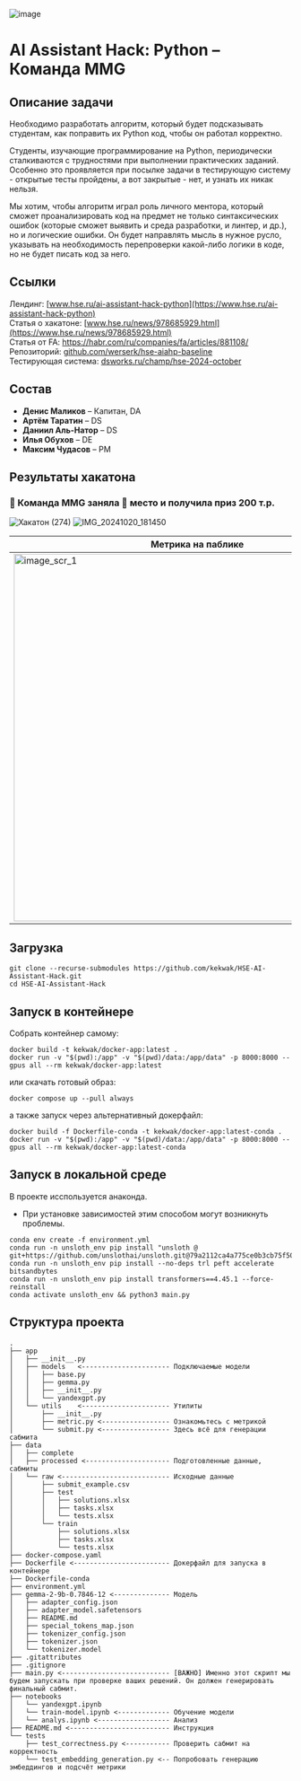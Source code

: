 ![image](https://github.com/user-attachments/assets/678e6e14-ae3e-4aa6-a968-a81a333674e9)

# AI Assistant Hack: Python – Команда MMG

## Описание задачи
Необходимо разработать алгоритм, который будет подсказывать студентам, как поправить их Python код, чтобы он работал корректно.

Студенты, изучающие программирование на Python, периодически сталкиваются с трудностями при выполнении практических заданий. Особенно это проявляется при посылке задачи в тестирующую систему - открытые тесты пройдены, а вот закрытые - нет, и узнать их никак нельзя.

Мы хотим, чтобы алгоритм играл роль личного ментора, который сможет проанализировать код на предмет не только синтаксических ошибок (которые сможет выявить и среда разработки, и линтер, и др.), но и логические ошибки. Он будет направлять мысль в нужное русло, указывать на необходимость перепроверки какой-либо логики в коде, но не будет писать код за него.

## Ссылки
Лендинг: [www.hse.ru/ai-assistant-hack-python](https://www.hse.ru/ai-assistant-hack-python) \
Статья о хакатоне: [www.hse.ru/news/978685929.html](https://www.hse.ru/news/978685929.html) \
Статья от FA: https://habr.com/ru/companies/fa/articles/881108/
Репозиторий: [github.com/werserk/hse-aiahp-baseline](https://github.com/werserk/hse-aiahp-baseline) \
Тестирующая система: [dsworks.ru/champ/hse-2024-october](https://dsworks.ru/champ/hse-2024-october)

## Состав
* **Денис Маликов** – Капитан, DA
* **Артём Таратин** – DS
* **Даниил Аль-Натор** – DS
* **Илья Обухов** – DE
* **Максим Чудасов** – PM

## Результаты хакатона
### 📢 Команда MMG заняла 🥈 место и получила приз 200 т.р.
![Хакатон (274)](https://github.com/user-attachments/assets/37cfcf6d-8286-4abc-8245-9e9a4fd63aba)
![IMG_20241020_181450](https://github.com/user-attachments/assets/a5be7836-f988-4c71-a68e-a287b5934c5a)

Метрика на паблике | Метрика на привате
---|---
<img width="655" alt="image_scr_1" src="https://github.com/user-attachments/assets/26da6c73-9004-47c4-856a-58416e4ae644"> | <img width="653" alt="image_scr_2" src="https://github.com/user-attachments/assets/ae01dca0-9a79-4a1d-9923-e3fdb8915126">

## Загрузка
```nushell
git clone --recurse-submodules https://github.com/kekwak/HSE-AI-Assistant-Hack.git
cd HSE-AI-Assistant-Hack
```

## Запуск в контейнере
Собрать контейнер самому:
```nushell
docker build -t kekwak/docker-app:latest .
docker run -v "$(pwd):/app" -v "$(pwd)/data:/app/data" -p 8000:8000 --gpus all --rm kekwak/docker-app:latest
```
или скачать готовый образ:
```nushell
docker compose up --pull always
```
а также запуск через альтернативный докерфайл:
```nushell
docker build -f Dockerfile-conda -t kekwak/docker-app:latest-conda .
docker run -v "$(pwd):/app" -v "$(pwd)/data:/app/data" -p 8000:8000 --gpus all --rm kekwak/docker-app:latest-conda
```

## Запуск в локальной среде
В проекте исспользуется анаконда.
* При установке зависимостей этим способом могут возникнуть проблемы.

```nushell
conda env create -f environment.yml
conda run -n unsloth_env pip install "unsloth @ git+https://github.com/unslothai/unsloth.git@79a2112ca4a775ce0b3cb75f5074136cb54ea6df"
conda run -n unsloth_env pip install --no-deps trl peft accelerate bitsandbytes
conda run -n unsloth_env pip install transformers==4.45.1 --force-reinstall
conda activate unsloth_env && python3 main.py
```

## Структура проекта
```nushell
.
├── app
│   ├── __init__.py
│   ├── models   <---------------------- Подключаемые модели
│   │   ├── base.py
│   │   ├── gemma.py
│   │   ├── __init__.py
│   │   └── yandexgpt.py
│   └── utils    <---------------------- Утилиты
│       ├── __init__.py
│       ├── metric.py <----------------- Ознакомьтесь с метрикой
│       └── submit.py <----------------- Здесь всё для генерации сабмита
├── data
│   ├── complete
│   ├── processed <--------------------- Подготовленные данные, сабмиты
│   └── raw <--------------------------- Исходные данные
│       ├── submit_example.csv
│       ├── test
│       │   ├── solutions.xlsx
│       │   ├── tasks.xlsx
│       │   └── tests.xlsx
│       └── train
│           ├── solutions.xlsx
│           ├── tasks.xlsx
│           └── tests.xlsx
├── docker-compose.yaml
├── Dockerfile <------------------------ Докерфайл для запуска в контейнере
├── Dockerfile-conda
├── environment.yml
├── gemma-2-9b-0.7846-12 <-------------- Модель
│   ├── adapter_config.json
│   ├── adapter_model.safetensors
│   ├── README.md
│   ├── special_tokens_map.json
│   ├── tokenizer_config.json
│   ├── tokenizer.json
│   └── tokenizer.model
├── .gitattributes
├── .gitignore
├── main.py <--------------------------- [ВАЖНО] Именно этот скрипт мы будем запускать при проверке ваших решений. Он должен генерировать финальный сабмит.
├── notebooks
│   └── yandexgpt.ipynb
│   └── train-model.ipynb <------------- Обучение модели
│   └── analys.ipynb <------------------ Анализ
├── README.md <------------------------- Инструкция
└── tests
    ├── test_correctness.py <----------- Проверить сабмит на корректность
    └── test_embedding_generation.py <-- Попробовать генерацию эмбеддингов и подсчёт метрики
```
